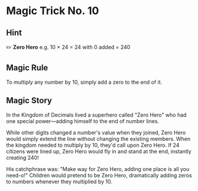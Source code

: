 # Magic Trick No. 10

## Hint

✏️ **Zero Hero** e.g. 10 × 24 = 24 with 0 added = 240

## Magic Rule

To multiply any number by 10, simply add a zero to the end of it.

## Magic Story

In the Kingdom of Decimals lived a superhero called "Zero Hero" who had one special power—adding himself to the end of number lines. 

While other digits changed a number's value when they joined, Zero Hero would simply extend the line without changing the existing members. When the kingdom needed to multiply by 10, they'd call upon Zero Hero. If 24 citizens were lined up, Zero Hero would fly in and stand at the end, instantly creating 240!

His catchphrase was: "Make way for Zero Hero, adding one place is all you need-o!" Children would pretend to be Zero Hero, dramatically adding zeros to numbers whenever they multiplied by 10.
